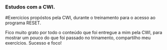 ### Estudos com a CWI.
#Exercícios propóstos pela CWI, durante o treinamento para o acesso ao programa RESET.

Fico muito grato por todo o conteúdo que foi entregue a mim pela CWI, para mostrar um pouco do que foi passado no trinamento, compartilho meu exercícios.
Sucesso e foco!
